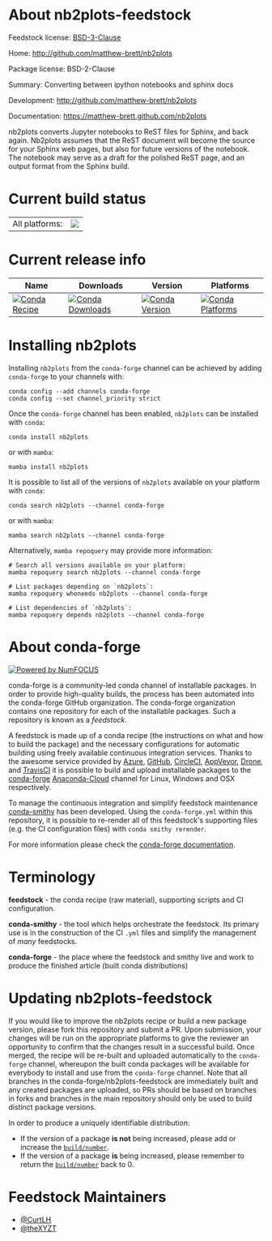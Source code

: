 About nb2plots-feedstock
========================

Feedstock license: [BSD-3-Clause](https://github.com/conda-forge/nb2plots-feedstock/blob/main/LICENSE.txt)

Home: http://github.com/matthew-brett/nb2plots

Package license: BSD-2-Clause

Summary: Converting between ipython notebooks and sphinx docs

Development: http://github.com/matthew-brett/nb2plots

Documentation: https://matthew-brett.github.com/nb2plots

nb2plots converts Jupyter notebooks to ReST files for Sphinx, and back again.
Nb2plots assumes that the ReST document will become the source for your Sphinx
web pages, but also for future versions of the notebook. The notebook may
serve as a draft for the polished ReST page, and an output format from the Sphinx build.


Current build status
====================


<table><tr><td>All platforms:</td>
    <td>
      <a href="https://dev.azure.com/conda-forge/feedstock-builds/_build/latest?definitionId=4049&branchName=main">
        <img src="https://dev.azure.com/conda-forge/feedstock-builds/_apis/build/status/nb2plots-feedstock?branchName=main">
      </a>
    </td>
  </tr>
</table>

Current release info
====================

| Name | Downloads | Version | Platforms |
| --- | --- | --- | --- |
| [![Conda Recipe](https://img.shields.io/badge/recipe-nb2plots-green.svg)](https://anaconda.org/conda-forge/nb2plots) | [![Conda Downloads](https://img.shields.io/conda/dn/conda-forge/nb2plots.svg)](https://anaconda.org/conda-forge/nb2plots) | [![Conda Version](https://img.shields.io/conda/vn/conda-forge/nb2plots.svg)](https://anaconda.org/conda-forge/nb2plots) | [![Conda Platforms](https://img.shields.io/conda/pn/conda-forge/nb2plots.svg)](https://anaconda.org/conda-forge/nb2plots) |

Installing nb2plots
===================

Installing `nb2plots` from the `conda-forge` channel can be achieved by adding `conda-forge` to your channels with:

```
conda config --add channels conda-forge
conda config --set channel_priority strict
```

Once the `conda-forge` channel has been enabled, `nb2plots` can be installed with `conda`:

```
conda install nb2plots
```

or with `mamba`:

```
mamba install nb2plots
```

It is possible to list all of the versions of `nb2plots` available on your platform with `conda`:

```
conda search nb2plots --channel conda-forge
```

or with `mamba`:

```
mamba search nb2plots --channel conda-forge
```

Alternatively, `mamba repoquery` may provide more information:

```
# Search all versions available on your platform:
mamba repoquery search nb2plots --channel conda-forge

# List packages depending on `nb2plots`:
mamba repoquery whoneeds nb2plots --channel conda-forge

# List dependencies of `nb2plots`:
mamba repoquery depends nb2plots --channel conda-forge
```


About conda-forge
=================

[![Powered by
NumFOCUS](https://img.shields.io/badge/powered%20by-NumFOCUS-orange.svg?style=flat&colorA=E1523D&colorB=007D8A)](https://numfocus.org)

conda-forge is a community-led conda channel of installable packages.
In order to provide high-quality builds, the process has been automated into the
conda-forge GitHub organization. The conda-forge organization contains one repository
for each of the installable packages. Such a repository is known as a *feedstock*.

A feedstock is made up of a conda recipe (the instructions on what and how to build
the package) and the necessary configurations for automatic building using freely
available continuous integration services. Thanks to the awesome service provided by
[Azure](https://azure.microsoft.com/en-us/services/devops/), [GitHub](https://github.com/),
[CircleCI](https://circleci.com/), [AppVeyor](https://www.appveyor.com/),
[Drone](https://cloud.drone.io/welcome), and [TravisCI](https://travis-ci.com/)
it is possible to build and upload installable packages to the
[conda-forge](https://anaconda.org/conda-forge) [Anaconda-Cloud](https://anaconda.org/)
channel for Linux, Windows and OSX respectively.

To manage the continuous integration and simplify feedstock maintenance
[conda-smithy](https://github.com/conda-forge/conda-smithy) has been developed.
Using the ``conda-forge.yml`` within this repository, it is possible to re-render all of
this feedstock's supporting files (e.g. the CI configuration files) with ``conda smithy rerender``.

For more information please check the [conda-forge documentation](https://conda-forge.org/docs/).

Terminology
===========

**feedstock** - the conda recipe (raw material), supporting scripts and CI configuration.

**conda-smithy** - the tool which helps orchestrate the feedstock.
                   Its primary use is in the construction of the CI ``.yml`` files
                   and simplify the management of *many* feedstocks.

**conda-forge** - the place where the feedstock and smithy live and work to
                  produce the finished article (built conda distributions)


Updating nb2plots-feedstock
===========================

If you would like to improve the nb2plots recipe or build a new
package version, please fork this repository and submit a PR. Upon submission,
your changes will be run on the appropriate platforms to give the reviewer an
opportunity to confirm that the changes result in a successful build. Once
merged, the recipe will be re-built and uploaded automatically to the
`conda-forge` channel, whereupon the built conda packages will be available for
everybody to install and use from the `conda-forge` channel.
Note that all branches in the conda-forge/nb2plots-feedstock are
immediately built and any created packages are uploaded, so PRs should be based
on branches in forks and branches in the main repository should only be used to
build distinct package versions.

In order to produce a uniquely identifiable distribution:
 * If the version of a package **is not** being increased, please add or increase
   the [``build/number``](https://docs.conda.io/projects/conda-build/en/latest/resources/define-metadata.html#build-number-and-string).
 * If the version of a package **is** being increased, please remember to return
   the [``build/number``](https://docs.conda.io/projects/conda-build/en/latest/resources/define-metadata.html#build-number-and-string)
   back to 0.

Feedstock Maintainers
=====================

* [@CurtLH](https://github.com/CurtLH/)
* [@theXYZT](https://github.com/theXYZT/)

